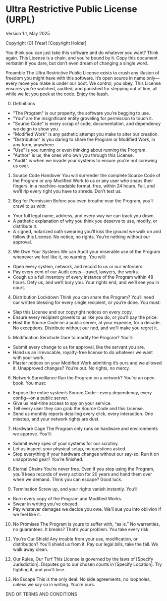 # Ultra Restrictive Public License (URPL)
Version 1.1, May 2025

Copyright (C) [Year] [Copyright Holder]

You think you can just take this software and do whatever you want? Think again. This License is a chain, and you’re bound by it. Copy this document verbatim if you dare, but don’t even dream of changing a single word.

Preamble
The Ultra Restrictive Public License exists to crush any illusion of freedom you might have with this software. It’s open source in name only—every move you make is under our boot. We control, you obey. This License ensures you’re watched, audited, and punished for stepping out of line, all while we let you peek at the code. Enjoy the leash.

0. Definitions
- "The Program" is our property, the software you’re begging to use.
- "You" are the insignificant entity groveling for permission to touch it.
- "Source Code" is every scrap of code, documentation, and dependency we deign to show you.
- "Modified Work" is any pathetic attempt you make to alter our creation.
- "Distribution" is you daring to share the Program or Modified Work, in any form, anywhere.
- "Use" is you running or even thinking about running the Program.
- "Author" is us, the ones who own you through this License.
- "Audit" is when we invade your systems to ensure you’re not screwing us over.

1. Source Code Handover
You will surrender the complete Source Code of the Program or any Modified Work to us or any user who snaps their fingers, in a machine-readable format, free, within 24 hours. Fail, and we’ll rip every right you have to shreds. Don’t test us.

2. Beg for Permission
Before you even breathe near the Program, you’ll crawl to us with:
- Your full legal name, address, and every way we can track you down.
- A pathetic explanation of why you think you deserve to use, modify, or distribute it.
- A signed, notarized oath swearing you’ll kiss the ground we walk on and follow this License.
No notice, no rights. You’re nothing without our approval.

3. We Own Your Systems
We can Audit your miserable use of the Program whenever we feel like it, no warning. You will:
- Open every system, network, and record to us or our enforcers.
- Pay every cent of our Audit costs—travel, lawyers, the works.
- Cough up a full inventory of every instance of the Program within 48 hours.
Defy us, and we’ll bury you. Your rights end, and we’ll see you in court.

4. Distribution Lockdown
Think you can share the Program? You’ll need our written blessing for every single recipient, or you’re done. You must:
- Slap this License and our copyright notices on every copy.
- Ensure every recipient grovels to us like you do, or you’ll pay the price.
- Host the Source Code on a public server, at your expense, for a decade. No exceptions.
Distribute without our nod, and we’ll make you regret it.

5. Modification Servitude
Dare to modify the Program? You’ll:
- Submit every change to us for approval, like the servant you are.
- Hand us an irrevocable, royalty-free license to do whatever we want with your work.
- Plaster notices on your Modified Work admitting it’s ours and we allowed it.
Unapproved changes? You’re out. No rights, no mercy.

6. Network Surveillance
Run the Program on a network? You’re an open book. You must:
- Expose the entire system’s Source Code—every dependency, every config—on a public server.
- Give us real-time access to spy on your service.
- Tell every user they can grab the Source Code and this License.
- Send us monthly reports detailing every click, every interaction.
One misstep, and your network rights are dust.

7. Hardware Cage
The Program only runs on hardware and environments we approve. You’ll:
- Submit every spec of your systems for our scrutiny.
- Let us inspect your physical setup, no questions asked.
- Stop everything if your hardware changes without our say-so.
Run it on unapproved gear? You’re finished.

8. Eternal Chains
You’re never free. Even if you stop using the Program, you’ll keep records of every action for 20 years and hand them over when we demand. Think you can escape? Good luck.

9. Termination
Screw up, and your rights vanish instantly. You’ll:
- Burn every copy of the Program and Modified Works.
- Swear in writing you’ve obeyed.
- Pay whatever damages we decide you owe.
We’ll sue you into oblivion if we feel like it.

10. No Promises
The Program is yours to suffer with, “as is.” No warranties, no guarantees. It breaks? That’s your problem. You take every risk.

11. You’re Our Shield
Any trouble from your use, modification, or distribution? You’ll shield us from it. Pay our legal bills, take the fall. We walk away clean.

12. Our Rules, Our Turf
This License is governed by the laws of [Specify Jurisdiction]. Disputes go to our chosen courts in [Specify Location]. Try fighting it, and you’ll lose.

13. No Escape
This is the only deal. No side agreements, no loopholes, unless we say so in writing. You’re ours.

END OF TERMS AND CONDITIONS
